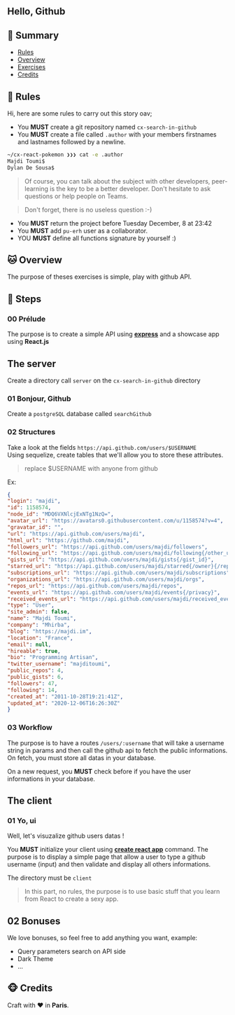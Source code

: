 ## Hello, Github

## <a name='TOC'>🐼 Summary</a>

- [Rules](#rules)
- [Overview](#overview)
- [Exercises](#exercises)
- [Credits](#credits)

## <a name='overview'>🦊 Rules</a>

Hi, here are some rules to carry out this story oav;

- You **MUST** create a git repository named `cx-search-in-github`
- You **MUST** create a file called `.author` with your members firstnames and lastnames followed by a newline.

```sh
~/cx-react-pokemon ❯❯❯ cat -e .author
Majdi Toumi$
Dylan De Sousa$
```

> Of course, you can talk about the subject with other developers, peer-learning is
> the key to be a better developer. Don't hesitate to ask questions or help people on Teams.

> Don't forget, there is no useless question :-)

- You **MUST** return the project before Tuesday December, 8 at 23:42
- You **MUST** add `pu-erh` user as a collaborator.
- YOU **MUST** define all functions signature by yourself :)

## <a name='overview'>🐱 Overview</a>

The purpose of theses exercises is simple, play with github API.

## <a name='steps'>🐨 Steps</a>

### 00 Prélude

The purpose is to create a simple API using [**express**](https://expressjs.com/fr/) and a showcase app using **React.js**

## The server

Create a directory call `server` on the `cx-search-in-github` directory

### 01 Bonjour, Github

Create a `postgreSQL` database called `searchGithub`

### 02 Structures

Take a look at the fields `https://api.github.com/users/$USERNAME`<br />
Using sequelize, create tables that we'll allow you to store these attributes.

> replace $USERNAME with anyone from github

Ex:
```json
{
"login": "majdi",
"id": 1158574,
"node_id": "MDQ6VXNlcjExNTg1NzQ=",
"avatar_url": "https://avatars0.githubusercontent.com/u/1158574?v=4",
"gravatar_id": "",
"url": "https://api.github.com/users/majdi",
"html_url": "https://github.com/majdi",
"followers_url": "https://api.github.com/users/majdi/followers",
"following_url": "https://api.github.com/users/majdi/following{/other_user}",
"gists_url": "https://api.github.com/users/majdi/gists{/gist_id}",
"starred_url": "https://api.github.com/users/majdi/starred{/owner}{/repo}",
"subscriptions_url": "https://api.github.com/users/majdi/subscriptions",
"organizations_url": "https://api.github.com/users/majdi/orgs",
"repos_url": "https://api.github.com/users/majdi/repos",
"events_url": "https://api.github.com/users/majdi/events{/privacy}",
"received_events_url": "https://api.github.com/users/majdi/received_events",
"type": "User",
"site_admin": false,
"name": "Majdi Toumi",
"company": "Mhirba",
"blog": "https://majdi.im",
"location": "France",
"email": null,
"hireable": true,
"bio": "Programming Artisan",
"twitter_username": "majditoumi",
"public_repos": 4,
"public_gists": 6,
"followers": 47,
"following": 14,
"created_at": "2011-10-28T19:21:41Z",
"updated_at": "2020-12-06T16:26:30Z"
}
```

### 03 Workflow

The purpose is to have a routes `/users/:username` that will take a username string in params and then call the github api to fetch the public informations.
On fetch, you must store all datas in your database.

On a new request, you **MUST** check before if you have the user informations in your database.

## The client

### 01 Yo, ui

Well, let's visuzalize github users datas !<br />

You **MUST** initialize your client using [**create react app**](https://fr.reactjs.org/docs/create-a-new-react-app.html#create-react-app) command.
The purpose is to display a simple page that allow a user to type a github username (input) and then validate and display all others informations.

The directory must be `client`

> In this part, no rules, the purpose is to use basic stuff that you learn from React to create a sexy app.

## 02 Bonuses

We love bonuses, so feel free to add anything you want, example:
- Query parameters search on API side
- Dark Theme
- ...

## <a name='credits'>🐵 Credits</a>

Craft with :heart: in **Paris**.

